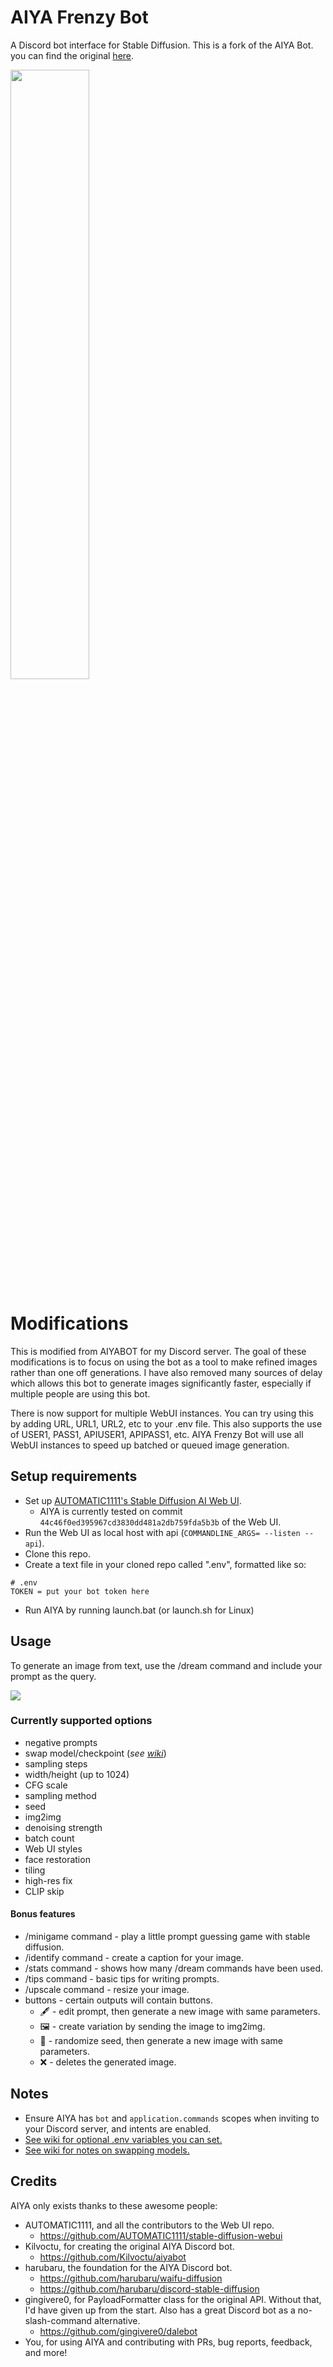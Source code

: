 # AIYA Frenzy Bot

A Discord bot interface for Stable Diffusion. This is a fork of the AIYA Bot. you can find the original [here](https://github.com/Kilvoctu/aiyabot).

<img src=https://user-images.githubusercontent.com/32452698/206232000-34325431-82f2-4280-9f08-f6509068e1da.png width=50% height=50%>

# Modifications

This is modified from AIYABOT for my Discord server. The goal of these modifications is to focus on using the bot as a tool to make refined images rather than one off generations. I have also removed many sources of delay which allows this bot to generate images significantly faster, especially if multiple people are using this bot.

There is now support for multiple WebUI instances. You can try using this by adding URL, URL1, URL2, etc to your .env file. This also supports the use of USER1, PASS1, APIUSER1, APIPASS1, etc. AIYA Frenzy Bot will use all WebUI instances to speed up batched or queued image generation.

## Setup requirements

- Set up [AUTOMATIC1111's Stable Diffusion AI Web UI](https://github.com/AUTOMATIC1111/stable-diffusion-webui).
  - AIYA is currently tested on commit `44c46f0ed395967cd3830dd481a2db759fda5b3b` of the Web UI.
- Run the Web UI as local host with api (`COMMANDLINE_ARGS= --listen --api`).
- Clone this repo.
- Create a text file in your cloned repo called ".env", formatted like so:
```dotenv
# .env
TOKEN = put your bot token here
```
- Run AIYA by running launch.bat (or launch.sh for Linux)

## Usage

To generate an image from text, use the /dream command and include your prompt as the query.

<img src=https://user-images.githubusercontent.com/32452698/206229800-13944231-5ee2-422b-8ce0-58e48c842d8e.png>

### Currently supported options

- negative prompts
- swap model/checkpoint (_see [wiki](https://github.com/Kilvoctu/aiyabot/wiki/Model-swapping)_)
- sampling steps
- width/height (up to 1024)
- CFG scale
- sampling method
- seed
- img2img
- denoising strength
- batch count
- Web UI styles
- face restoration
- tiling
- high-res fix
- CLIP skip

#### Bonus features

- /minigame command - play a little prompt guessing game with stable diffusion.
- /identify command - create a caption for your image.
- /stats command - shows how many /dream commands have been used.
- /tips command - basic tips for writing prompts.
- /upscale command - resize your image.
- buttons - certain outputs will contain buttons.
  - 🖋 - edit prompt, then generate a new image with same parameters.
  - 🖼️ - create variation by sending the image to img2img.
  - 🔁 - randomize seed, then generate a new image with same parameters.
  - ❌ - deletes the generated image.

## Notes

- Ensure AIYA has `bot` and `application.commands` scopes when inviting to your Discord server, and intents are enabled.
- [See wiki for optional .env variables you can set.](https://github.com/Kilvoctu/aiyabot/wiki/.env-Settings)
- [See wiki for notes on swapping models.](https://github.com/Kilvoctu/aiyabot/wiki/Model-swapping)

## Credits

AIYA only exists thanks to these awesome people:
- AUTOMATIC1111, and all the contributors to the Web UI repo.
  - https://github.com/AUTOMATIC1111/stable-diffusion-webui
- Kilvoctu, for creating the original AIYA Discord bot.
  - https://github.com/Kilvoctu/aiyabot
- harubaru, the foundation for the AIYA Discord bot.
  - https://github.com/harubaru/waifu-diffusion
  - https://github.com/harubaru/discord-stable-diffusion
- gingivere0, for PayloadFormatter class for the original API. Without that, I'd have given up from the start. Also has a great Discord bot as a no-slash-command alternative.
  - https://github.com/gingivere0/dalebot
- You, for using AIYA and contributing with PRs, bug reports, feedback, and more!